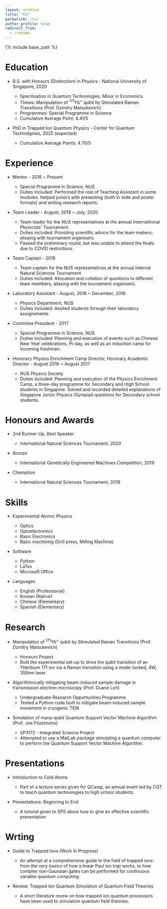 ```yaml
---
layout: archive
title: "CV"
permalink: /cv/
author_profile: true
redirect_from:
  - /resume
---
```


{% include base_path %}

Education
======
* B.S. with Honours (Distinction) in Physics - National University of Singapore, 2020
  * Specilisation in Quantum Technologies, Minor in Economics
  * Thesis: Manipulation of $^{171}\text{Yb}^+$ qubit by Stimulated Raman Transitions (Prof. Dzmitry Matsukevich)
  * Programmes: Special Programme in Science
  * Cumulative Average Point: 4.41/5

* PhD in Trapped Ion Quantum Physics - Center for Quantum Technolgoies, 2025 (expected)
  * Cumulative Average Points: 4.70/5

Experience
======
* Mentor - 2018 ~ Present
  * Special Programme in Science, NUS
  * Duties included: Performed the role of Teaching Assistant in some modules. Helped juniors with presenting (both in slide and poster formats) and writing research reports.

* Team Leader - August, 2019 ~ July, 2020
  * Team leader for the NUS representatives at the annual Internaltional Physicists' Tournament.
  * Duties included: Providing scientific advice for the team mebers; alisaing with tournament organisers.
  * Paseed the preliminary round, but was unable to attend the finals due to COVID restrictions.

* Team Captain - 2018
  * Team captain for the NUS representatives at the annual Internal Natural Sciences Tournament.
  * Duties included: Allocation and collation of questions to different team members; aliasing with the tournament organisers.

* Laboratory Assistant - August, 2018 ~ December, 2018
  * Physics Department, NUS
  * Duties included: Assited students through their laboratory assignements

* Commitee President - 2017
  * Special Programme in Science, NUS
  * Duties included: Planning and execution of events such as Chinese New Year celebrations, Pi-day, as well as an induction camp for incoming freshmen.

* Honorary Physics Enrichment Camp Director, Honorary Academic Director - August 2016 ~ August 2017
  * NUS Physics Society
  * Duties included: Planning and execution of the Physics Enrichment Camp, a three-day programme for Secondary and High School students in Singapore. Solved and recorded detailed explanations of Singapore Junior Physics Olympiad questions for  Secondary school students.

Honours and Awards
======
* 2nd Runner-Up, Best Speaker 
  * International Natural Sciences Tournament, 2020

* Bronze
  * International Genetically Engineered Machines Competition, 2019

* Chamption
  * International Natural Sciences Tournament, 2018

  
Skills
======
* Experimental Atomic Physics
  * Optics
  * Optoelectronics
  * Basic Electronics
  * Basic machining (Drill press, Milling Machine)

* Software
  * Python
  * LaTex
  * Microsoft Office

* Languages
  * English (Professional)
  * Korean (Native)
  * Chinese (Elementary)
  * Spanish (Elementary)

Research
======
  * Manipulation of $^{171}\text{Yb}^+$ qubit by Stimulated Raman Transitions (Prof. Dzmitry Matsukevich)
    * Honours Project
    * Built the experimental set-up to drive the qubit transition of an Ytterbium 171 ion via a Raman transition using a mode-locked, 4W, 355nm laser.

  * Algorithimically mitigating beam-induced sample damage in transmission electron microscopy (Prof. Duane Loh)
    * Undergraduate Research Opportunities Programme
    * Tested a Python code built to mitigate beam-induced sample movement in cryogenic TEM.

  * Simulation of many-qubit Quantum Support Vector Machine Algorithm (Prof. Joe Fitzsimons)
    * SP3172 - Integrated Science Project
    * Attempted to use a MatLab package simulating a quantum computer to perform the Quantum Support Vector Machine Algorithm.
  
Presentations
======
  * Introduction to Cold Atoms
    * Part of a lecture series given for QCamp, an annual event led by CQT to teach quantum technologies to high school students.

  * Presentations: Beginning to End
    * A tutorial given to SPS about how to give an effective scientific presentation
  
Wrting
======
  * Guide to Trapped Ions (Work In Progress)
    * An attempt at a comprehensive guide to the field of trapped ions: from the very basics of how a linear Paul ion trap works, to how complex non-Gaussian gates can be performed for continuous variable quantum computing

  * Review: Trapped Ion Quantum Simulation of Quantum Field Theories
    * A short literature revew on how trapped ion quantum processors have been used to simulation quantum field theories.